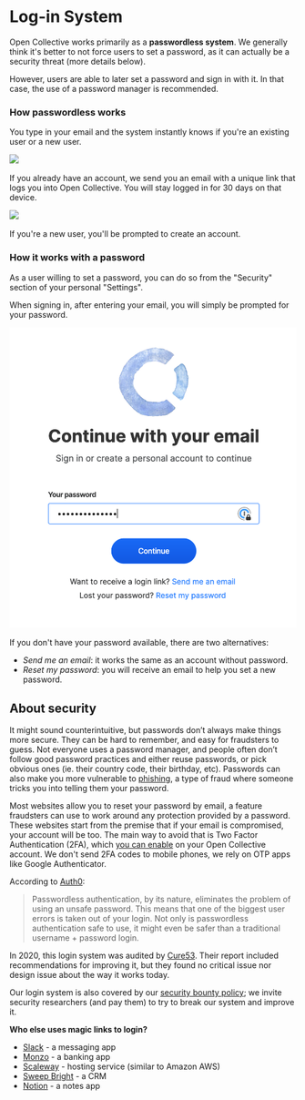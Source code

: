 # Log-in System

Open Collective works primarily as a **passwordless system**. We generally think it's better to not force users to set a password, as it can actually be a security threat (more details below).

However, users are able to later set a password and sign in with it. In that case, the use of a password manager is recommended.

### **How passwordless works**

You type in your email and the system instantly knows if you're an existing user or a new user.

![](../.gitbook/assets/product\_log-in-system\_insert-email\_2019-11-12.png)

If you already have an account, we send you an email with a unique link that logs you into Open Collective. You will stay logged in for 30 days on that device.

![](../.gitbook/assets/product\_log-in-system\_magic-link\_2019-11-12.png)

If you're a new user, you'll be prompted to create an account.

### **How it works with a password**

As a user willing to set a password, you can do so from the "Security" section of your personal "Settings".

When signing in, after entering your email, you will simply be prompted for your password.

![](<../.gitbook/assets/Screenshot 2023-02-22 at 11.05.34.png>)

If you don't have your password available, there are two alternatives:

* _Send me an email_: it works the same as an account without password.
* _Reset my password_: you will receive an email to help you set a new password.

## About security

It might sound counterintuitive, but passwords don’t always make things more secure. They can be hard to remember, and easy for fraudsters to guess. Not everyone uses a password manager, and people often don’t follow good password practices and either reuse passwords, or pick obvious ones (ie. their country code, their birthday, etc). Passwords can also make you more vulnerable to [phishing](http://www.phishing.org/what-is-phishing), a type of fraud where someone tricks you into telling them your password.

Most websites allow you to reset your password by email, a feature fraudsters can use to work around any protection provided by a password. These websites start from the premise that if your email is compromised, your account will be too. The main way to avoid that is Two Factor Authentication (2FA), which [you can enable](https://docs.opencollective.com/help/fiscal-hosts/payouts/two-factor-authentication-for-payouts#enabling-2fa-for-login) on your Open Collective account. We don't send 2FA codes to mobile phones, we rely on OTP apps like Google Authenticator.

According to [Auth0](https://auth0.com/blog/is-passwordless-authentication-more-secure-than-passwords/):

> Passwordless authentication, by its nature, eliminates the problem of using an unsafe password. This means that one of the biggest user errors is taken out of your login. Not only is passwordless authentication safe to use, it might even be safer than a traditional username + password login.

In 2020, this login system was audited by [Cure53](https://cure53.de). Their report included recommendations for improving it, but they found no critical issue nor design issue about the way it works today.

Our login system is also covered by our [security bounty policy](https://github.com/opencollective/opencollective/blob/main/SECURITY.md); we invite security researchers (and pay them) to try to break our system and improve it.

**Who else uses magic links to login?**

* [Slack](https://slack.com) - a messaging app
* [Monzo](https://monzo.com) - a banking app
* [Scaleway](https://www.scaleway.com) - hosting service (similar to Amazon AWS)
* [Sweep Bright](https://www.sweepbright.com/) - a CRM
* [Notion](https://www.notion.so) - a notes app
